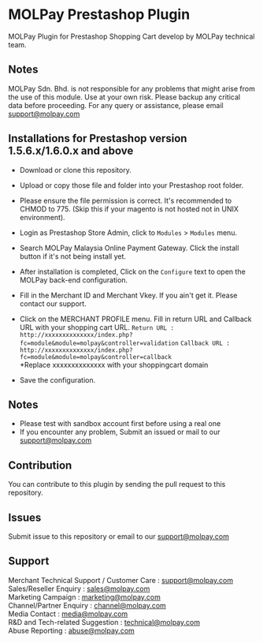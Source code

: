 MOLPay Prestashop Plugin
=====================

MOLPay Plugin for Prestashop Shopping Cart develop by MOLPay technical team.


Notes
-----

MOLPay Sdn. Bhd. is not responsible for any problems that might arise from the use of this module. 
Use at your own risk. Please backup any critical data before proceeding. For any query or 
assistance, please email support@molpay.com 


Installations for Prestashop version 1.5.6.x/1.6.0.x and above
------------------------------------------------------

- Download or clone this repository.

- Upload or copy those file and folder into your Prestashop root folder.

- Please ensure the file permission is correct. It's recommended to CHMOD to 775.
(Skip this if your magento is not hosted not in UNIX environment).

- Login as Prestashop Store Admin, click to `Modules` > `Modules` menu.

- Search MOLPay Malaysia Online Payment Gateway. Click the install button if it's not being install yet.

- After installation is completed, Click on the `Configure` text to open the MOLPay back-end configuration.

- Fill in the Merchant ID and Merchant Vkey. If you ain't get it. Please contact our support.

- Click on the MERCHANT PROFILE menu. Fill in return URL and Callback URL with your shopping cart URL.
```Return URL : http://xxxxxxxxxxxxxx/index.php?fc=module&module=molpay&controller=validation```
```Callback URL : http://xxxxxxxxxxxxxx/index.php?fc=module&module=molpay&controller=callback```  
*Replace xxxxxxxxxxxxxx with your shoppingcart domain

- Save the configuration.

## Notes

* Please test with sandbox account first before using a real one
* If you encounter any problem, Submit an issued or mail to our support@molpay.com


Contribution
------------

You can contribute to this plugin by sending the pull request to this repository.


Issues
------------

Submit issue to this repository or email to our support@molpay.com


Support
-------

Merchant Technical Support / Customer Care : support@molpay.com <br>
Sales/Reseller Enquiry : sales@molpay.com <br>
Marketing Campaign : marketing@molpay.com <br>
Channel/Partner Enquiry : channel@molpay.com <br>
Media Contact : media@molpay.com <br>
R&D and Tech-related Suggestion : technical@molpay.com <br>
Abuse Reporting : abuse@molpay.com
